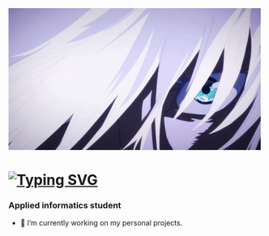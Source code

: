 ![](https://github.com/edselyoun89/edselyoun89/blob/main/gojo-satoru-jujutsu-kaisen.gif)
# [![Typing SVG](https://readme-typing-svg.herokuapp.com?color=%2336BCF7&lines=Hi+there,+I'm+Nikita)](https://git.io/typing-svg)
### Applied informatics student
- 🔭 I’m currently working on my personal projects. 



